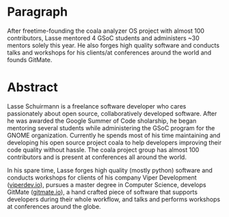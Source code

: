 Paragraph
=========

After freetime-founding the coala analyzer OS project with almost 100
contributors, Lasse mentored 4 GSoC students and administers ~30 mentors
solely this year. He also forges high quality software and conducts talks
and workshops for his clients/at conferences around the world and founds
GitMate.

Abstract
========

Lasse Schuirmann is a freelance software developer who cares passionately about
open source, collaboratively developed software. After he was awarded the Google
Summer of Code sholarship, he began mentoring several students while
administering the GSoC program for the GNOME organization. Currently he spends
most of his time maintaining and developing his open source project coala to
help developers improving their code quality without hassle. The coala project
group has almost 100 contributors and is present at conferences all around the
world.

In his spare time, Lasse forges high quality (mostly python) software and
conducts workshops for clients of his company Viper Development
([viperdev.io](http://viperdev.io/)), pursues a master degree in Computer
Science, develops GitMate ([gitmate.io](http://gitmate.io/)), a hand crafted
piece of software that supports developers during their whole workflow, and
talks and performs workshops at conferences around the globe.
